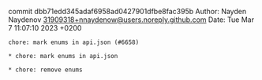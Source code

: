 commit dbb71edd345adaf6958ad0427901dfbe8fac395b
Author: Nayden Naydenov <31909318+nnaydenow@users.noreply.github.com>
Date:   Tue Mar 7 11:07:10 2023 +0200

    chore: mark enums in api.json (#6658)
    
    * chore: mark enums in api.json
    
    * chore: remove enums
